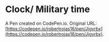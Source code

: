 # Clock/ Military time

A Pen created on CodePen.io. Original URL: [https://codepen.io/robertrojas16/pen/Jjgyrbx](https://codepen.io/robertrojas16/pen/Jjgyrbx).

